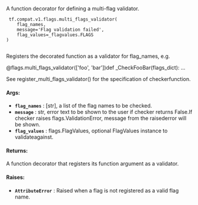 A function decorator for defining a multi-flag validator.

```
 tf.compat.v1.flags.multi_flags_validator(
    flag_names,
    message='Flag validation failed',
    flag_values=_flagvalues.FLAGS
)
 
```

Registers the decorated function as a validator for flag_names, e.g.

@flags.multi_flags_validator(['foo', 'bar'])def _CheckFooBar(flags_dict):  ...

See register_multi_flags_validator() for the specification of checkerfunction.

#### Args:
- **`flag_names`** : [str], a list of the flag names to be checked.
- **`message`** : str, error text to be shown to the user if checker returns False.If checker raises flags.ValidationError, message from the raisederror will be shown.
- **`flag_values`** : flags.FlagValues, optional FlagValues instance to validateagainst.


#### Returns:
A function decorator that registers its function argument as a validator.

#### Raises:
- **`AttributeError`** : Raised when a flag is not registered as a valid flag name.
